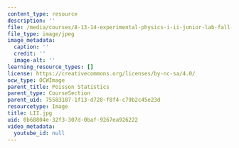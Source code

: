 ```yaml
---
content_type: resource
description: ''
file: /media/courses/8-13-14-experimental-physics-i-ii-junior-lab-fall-2016-spring-2017/0b68804e32f3307d0baf9267ea926222_LII.jpg
file_type: image/jpeg
image_metadata:
  caption: ''
  credit: ''
  image-alt: ''
learning_resource_types: []
license: https://creativecommons.org/licenses/by-nc-sa/4.0/
ocw_type: OCWImage
parent_title: Poisson Statistics
parent_type: CourseSection
parent_uid: 75583187-1f13-d728-f8f4-c79b2c45e23d
resourcetype: Image
title: LII.jpg
uid: 0b68804e-32f3-307d-0baf-9267ea926222
video_metadata:
  youtube_id: null
---
```


